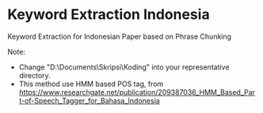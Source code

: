 # Keyword Extraction Indonesia
Keyword Extraction for Indonesian Paper based on Phrase Chunking

Note:
* Change "D:\Documents\Skripsi\Koding" into your representative directory.
* This method use HMM based POS tag, from https://www.researchgate.net/publication/209387036_HMM_Based_Part-of-Speech_Tagger_for_Bahasa_Indonesia
